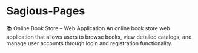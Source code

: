 # Sagious-Pages
📚 Online Book Store – Web Application An online book store web application that allows users to browse books, view detailed catalogs, and manage user accounts through login and registration functionality.
